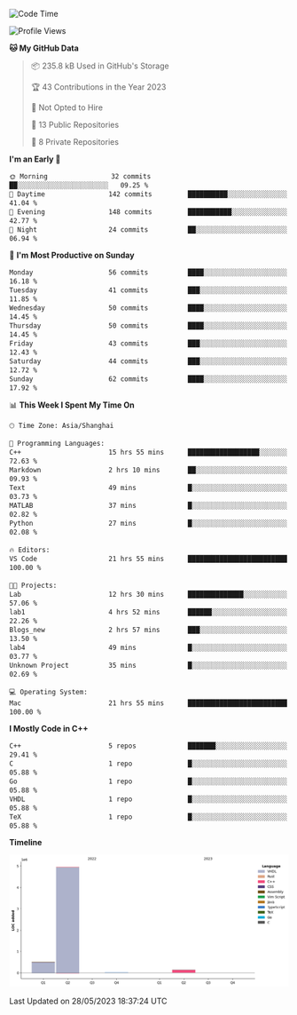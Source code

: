 <!--START_SECTION:waka-->
![Code Time](http://img.shields.io/badge/Code%20Time-81%20hrs%201%20min-blue)

![Profile Views](http://img.shields.io/badge/Profile%20Views-7-blue)

**🐱 My GitHub Data** 

> 📦 235.8 kB Used in GitHub's Storage 
 > 
> 🏆 43 Contributions in the Year 2023
 > 
> 🚫 Not Opted to Hire
 > 
> 📜 13 Public Repositories 
 > 
> 🔑 8 Private Repositories 
 > 
**I'm an Early 🐤** 

```text
🌞 Morning                32 commits          ██░░░░░░░░░░░░░░░░░░░░░░░   09.25 % 
🌆 Daytime                142 commits         ██████████░░░░░░░░░░░░░░░   41.04 % 
🌃 Evening                148 commits         ███████████░░░░░░░░░░░░░░   42.77 % 
🌙 Night                  24 commits          ██░░░░░░░░░░░░░░░░░░░░░░░   06.94 % 
```
📅 **I'm Most Productive on Sunday** 

```text
Monday                   56 commits          ████░░░░░░░░░░░░░░░░░░░░░   16.18 % 
Tuesday                  41 commits          ███░░░░░░░░░░░░░░░░░░░░░░   11.85 % 
Wednesday                50 commits          ████░░░░░░░░░░░░░░░░░░░░░   14.45 % 
Thursday                 50 commits          ████░░░░░░░░░░░░░░░░░░░░░   14.45 % 
Friday                   43 commits          ███░░░░░░░░░░░░░░░░░░░░░░   12.43 % 
Saturday                 44 commits          ███░░░░░░░░░░░░░░░░░░░░░░   12.72 % 
Sunday                   62 commits          ████░░░░░░░░░░░░░░░░░░░░░   17.92 % 
```


📊 **This Week I Spent My Time On** 

```text
🕑︎ Time Zone: Asia/Shanghai

💬 Programming Languages: 
C++                      15 hrs 55 mins      ██████████████████░░░░░░░   72.63 % 
Markdown                 2 hrs 10 mins       ██░░░░░░░░░░░░░░░░░░░░░░░   09.93 % 
Text                     49 mins             █░░░░░░░░░░░░░░░░░░░░░░░░   03.73 % 
MATLAB                   37 mins             █░░░░░░░░░░░░░░░░░░░░░░░░   02.82 % 
Python                   27 mins             █░░░░░░░░░░░░░░░░░░░░░░░░   02.08 % 

🔥 Editors: 
VS Code                  21 hrs 55 mins      █████████████████████████   100.00 % 

🐱‍💻 Projects: 
Lab                      12 hrs 30 mins      ██████████████░░░░░░░░░░░   57.06 % 
lab1                     4 hrs 52 mins       ██████░░░░░░░░░░░░░░░░░░░   22.26 % 
Blogs_new                2 hrs 57 mins       ███░░░░░░░░░░░░░░░░░░░░░░   13.50 % 
lab4                     49 mins             █░░░░░░░░░░░░░░░░░░░░░░░░   03.77 % 
Unknown Project          35 mins             █░░░░░░░░░░░░░░░░░░░░░░░░   02.69 % 

💻 Operating System: 
Mac                      21 hrs 55 mins      █████████████████████████   100.00 % 
```

**I Mostly Code in C++** 

```text
C++                      5 repos             ███████░░░░░░░░░░░░░░░░░░   29.41 % 
C                        1 repo              █░░░░░░░░░░░░░░░░░░░░░░░░   05.88 % 
Go                       1 repo              █░░░░░░░░░░░░░░░░░░░░░░░░   05.88 % 
VHDL                     1 repo              █░░░░░░░░░░░░░░░░░░░░░░░░   05.88 % 
TeX                      1 repo              █░░░░░░░░░░░░░░░░░░░░░░░░   05.88 % 
```



**Timeline**

![Lines of Code chart](https://raw.githubusercontent.com/xkz0777/xkz0777/master/assets/bar_graph.png)


 Last Updated on 28/05/2023 18:37:24 UTC
<!--END_SECTION:waka-->

